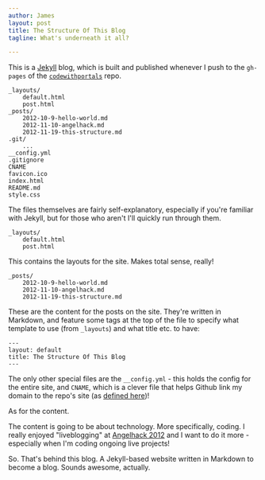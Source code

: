 ```yaml
---
author: James
layout: post
title: The Structure Of This Blog
tagline: What's underneath it all?

---
```


This is a [Jekyll](https://github.com/mojombo/jekyll) blog, which is built and published whenever I push to the `gh-pages` of the [`codewithportals`](https://github.com/jdrydn/codewithportals) repo.

	_layouts/
		default.html
		post.html
	_posts/
		2012-10-9-hello-world.md
		2012-11-10-angelhack.md
		2012-11-19-this-structure.md
	.git/
		...
	__config.yml
	.gitignore
	CNAME
	favicon.ico
	index.html
	README.md
	style.css

The files themselves are fairly self-explanatory, especially if you're familiar with Jekyll, but for those who aren't I'll quickly run through them.

	_layouts/
		default.html
		post.html

This contains the layouts for the site. Makes total sense, really!

	_posts/
		2012-10-9-hello-world.md
		2012-11-10-angelhack.md
		2012-11-19-this-structure.md

These are the content for the posts on the site. They're written in Markdown, and feature some tags at the top of the file to specify what template to use (from `_layouts`) and what title etc. to have:

	---
	layout: default
	title: The Structure Of This Blog
	---

The only other special files are the `__config.yml` - this holds the config for the entire site, and `CNAME`, which is a clever file that helps Github link my domain to the repo's site (as [defined here](https://help.github.com/articles/user-organization-and-project-pages))!

As for the content.

The content is going to be about technology. More specifically, coding. I really enjoyed "liveblogging" at [Angelhack 2012](/2012-11-10-angelhack) and I want to do it more - especially when I'm coding ongoing live projects!

So. That's behind this blog. A Jekyll-based website written in Markdown to become a blog. Sounds awesome, actually.